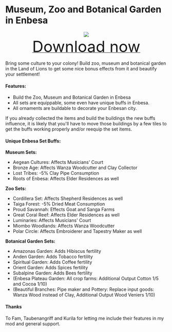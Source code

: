 # Museum, Zoo and Botanical Garden in Enbesa

<div align=center><img src="_media/Anno1800/mod_banners/museumzoobotanicalgardeninenbesa/Banner.png"/></div>

<div align=center><a href="https://github.com/Taludas/GameplayModsCollection/releases/latest/download/MuseumZooBotanicalGardenInEnbesa.zip"> <font size="40">Download now</font></a></div>

Bring some culture to your colony! Build zoo, museum and botanical garden in the Land of Lions to get some nice bonus effects from it and beautify your settlement!

#### Features:
* Build the Zoo, Museum and Botanical Garden in Enbesa
* All sets are equippable, some even have unique buffs in Enbesa.
* All ornaments are buildable to decorate your Enbesan city.

If you already collected the items and build the buildings the new buffs influence, it is likely that you'll have to move those buildings by a few tiles to get the buffs working properly and/or reequip the set items.

#### Unique Enbesa Set Buffs:

**Museum Sets:**
* Aegean Cultures: Affects Musicians' Court
* Bronze Age: Affects Wanza Woodcutter and Clay Collector
* Lost Tribes: -5% Clay Pipe Consumption
* Roots of Enbesa: Affects Elder Residences as well

**Zoo Sets:**
* Cordillera Set: Affects Shepherd Residences as well
* Taiga Forest: -5% Dried Meat Consumption
* Proud Savannah: Effects Goat and Sanga Farms
* Great Coral Reef: Affects Elder Residences as well
* Luminaries: Affects Musicians' Court
* Miombo Woodlands: Affects Wanza Woodcutter
* Polar Circle: Affects Embroiderer and Tapestry Maker as well

**Botanical Garden Sets:**
* Amazonas Garden: Adds Hibiscus fertility
* Anden Garden: Adds Tobacco fertility
* Spiritual Garden: Adds Coffee fertility
* Orient Garden: Adds Spices fertility
* Subalpine Garden: Adds Bees fertility
* (Enbesa Plateau Garden: All crop farms: Additional Output Cotton 1/5 and Cocoa 1/10)
* (Beautiful Branches: Pipe maker and Pottery: Replace input goods: Wanza Wood instead of Clay, Additional Output Wood Veniers 1/10)

#### Thanks
To Fam, Taubenangriff and Kurila for letting me include their features in my mod and general support.